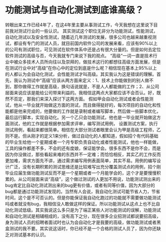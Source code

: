 功能测试与自动化测试到底谁高级？
=================================
转眼出来工作已经4年了，在这4年里主要从事测试工作，今天我想在这里说下目前我对测试行业的一些认识。
其实测试这个职位无非分为功能测试，性能测试，自动化测试以及安全性测试，随着近几年测试的发展，很多公司也越来越重视测试，都设有专门的测试人员，就目前国内软件公司的发展来看，应该有90%以上的公司有测试职位，可见测试在软件体系中还是占有很大分量的。但是如何去定位软件测试的高级与否，今天我就专门来说下我的观点。
“高级”一词一直是技术行业中被众多技术人员所向往以及崇拜的，做技术这行的都想往高级方面发展，但是在测试行业中对“高级”在你心中的定位到底是什么呢？相信现在基本上95%以上的人都认为会自动化测试，会性能测试才叫高级。其实我认为这是错误的理解。首先，我认为测试中“高级”应该从两方面来定义：1、技术上你能做到的别人做不到，那你做得工作就是高级，换句话说就是，不是人人都能做的工作；2、从公司层面来说应该是能给公司带来利益的。我相信这两点大家都应该不会否认。好，既然不否定，那我们来深入探讨下这两方面。
假如甲会自动化测试或者会性能测试，他从一毕业就开始做这方面的测试，而且做得挺好的，每次项目的自动化和性能都是他来完成的，他要做的工作就是录制或者编写脚本，然后做一些脚本优化，最后运行脚本，实现自动化。另一个乙只会功能测试，他也是一毕业就开始做这方面测试，他的工作就是根据参加需求评审，编写测试用例，
设置测试方案，执行测试用例，看起来都很简单。相信在大部分测试者眼里会认为甲是高级工程师，乙则不是。但从刚才的定义1来分析，做过自动化的人都知道，假如招个有代码基础的毕业生给他一个星期或者一个月专职负责自动化或者性能测试，他也一样能做，工具的操作都差不多，不会的还有度娘，保证能学会。很多东西不是你不会，而是因为你没做过，那些看起来难的东西并不一定难；而恰恰相反，其实乙的工作反而更加难，需求方面先不讲，通过需求编写用例表面简单，其实不易。用例的编写设计广泛，没有长期积累的测试思维还是比较难写出充分覆盖测试点的用例，招个刚毕业应届生做功能测试反而不是一个星期或者一个月能学会的，这个才是要慢慢积累的。从公司层面来谈“高级”，这个做过测试的人更加不用说，功能测试测出来的bug肯定比自动化测试测出来的bug更有价值，或者有同等价值，因为大部分的bug都是通过功能测试发现的。当然有人会说，我自动化测试可能节省人力，节省时间，这个是不可否认的。但是你能保证我自动化跑过的功能就不需要做功能测试吗或者就没有bug，我相信没人敢做这样的保证。所以功能测试从这点上也不比自动化测试低级。其实我说这么多只是为了端正某些人对功能测试的误解，功能测试和自动化测试是相辅相成的，没有高下之分，现在很多企业招测试都说要招高级，身为测试人员的招聘者面试时也认为会自动化才是我要的高级，做功能测试或者黑盒测试的我不要。其实说这话时，你已经不是一个合格的测试人员了，因为你还缺乏对测试基本的认识。
